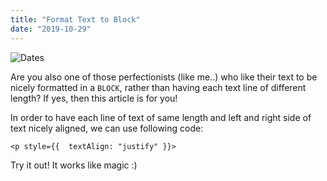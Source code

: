 ```yaml
---
title: "Format Text to Block"
date: "2019-10-29"
---
```


![Dates](https://i.imgur.com/Lm6vmDZ.jpg "Photo by Suzy Hazelwood from Pexels")

Are you also one of those perfectionists (like me..) who like their text to be nicely formatted in a <code>BLOCK</code>, rather than having each text line of different length? If yes, then this article is for you!

In order to have each line of text of same length and left and right side of text nicely aligned, we can use following code:
```
<p style={{  textAlign: "justify" }}>
```

Try it out! It works like magic :) 